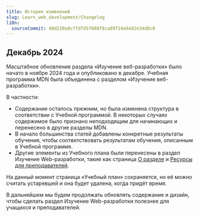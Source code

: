 ```yaml
---
title: История изменений
slug: Learn_web_development/Changelog
l10n:
  sourceCommit: 48d220a8cffdfd5f088f8ca89724a9a92e34d8c0
---
```


## Декабрь 2024

Масштабное обновление раздела «Изучение веб-разработки» было начато в ноябре 2024 года и опубликовано в декабре. Учебная программа MDN была объединена с разделом «Изучение веб-разработки».

В частности:

- Содержание осталось прежним, но была изменена структура в соответствии с Учебной программой. В некоторых случаях содержимое было признано неподходящим для начинающих и перенесено в другие разделы MDN.
- В начало большинства статей добавлены конкретные результаты обучения, чтобы соответствовать результатам обучения, описанным в Учебной программе.
- Другие элементы из Учебного плана были перенесены в раздел Изучение Web-разработки, такие как страница [О разделе](/ru/docs/Learn_web_development/About) и [Ресурсы для преподавателей](/ru/docs/Learn_web_development/Educators).

На данный момент страница «Учебный план» сохраняется, но её можно считать устаревшей и она будет удалена, когда придёт время.

В дальнейшем мы будем продолжать обновлять содержание и дизайн, чтобы сделать раздел Изучение Web-разработки полезнее для учащихся и преподавателей.
